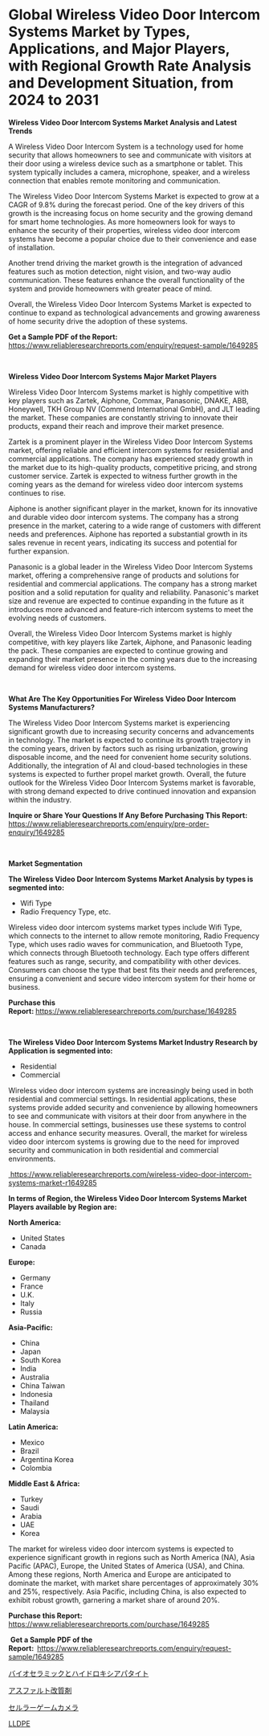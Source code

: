 <p><h1>Global Wireless Video Door Intercom Systems Market by Types, Applications, and Major Players, with Regional Growth Rate Analysis and Development Situation, from 2024 to 2031</h1></p><p><strong>Wireless Video Door Intercom Systems Market Analysis and Latest Trends</strong></p>
<p><p>A Wireless Video Door Intercom System is a technology used for home security that allows homeowners to see and communicate with visitors at their door using a wireless device such as a smartphone or tablet. This system typically includes a camera, microphone, speaker, and a wireless connection that enables remote monitoring and communication.</p><p>The Wireless Video Door Intercom Systems Market is expected to grow at a CAGR of 9.8% during the forecast period. One of the key drivers of this growth is the increasing focus on home security and the growing demand for smart home technologies. As more homeowners look for ways to enhance the security of their properties, wireless video door intercom systems have become a popular choice due to their convenience and ease of installation.</p><p>Another trend driving the market growth is the integration of advanced features such as motion detection, night vision, and two-way audio communication. These features enhance the overall functionality of the system and provide homeowners with greater peace of mind.</p><p>Overall, the Wireless Video Door Intercom Systems Market is expected to continue to expand as technological advancements and growing awareness of home security drive the adoption of these systems.</p></p>
<p><strong>Get a Sample PDF of the Report:&nbsp;</strong> <a href="https://www.reliableresearchreports.com/enquiry/request-sample/1649285">https://www.reliableresearchreports.com/enquiry/request-sample/1649285</a></p>
<p>&nbsp;</p>
<p><strong>Wireless Video Door Intercom Systems Major Market Players</strong></p>
<p><p>Wireless Video Door Intercom Systems market is highly competitive with key players such as Zartek, Aiphone, Commax, Panasonic, DNAKE, ABB, Honeywell, TKH Group NV (Commend International GmbH), and JLT leading the market. These companies are constantly striving to innovate their products, expand their reach and improve their market presence.</p><p>Zartek is a prominent player in the Wireless Video Door Intercom Systems market, offering reliable and efficient intercom systems for residential and commercial applications. The company has experienced steady growth in the market due to its high-quality products, competitive pricing, and strong customer service. Zartek is expected to witness further growth in the coming years as the demand for wireless video door intercom systems continues to rise.</p><p>Aiphone is another significant player in the market, known for its innovative and durable video door intercom systems. The company has a strong presence in the market, catering to a wide range of customers with different needs and preferences. Aiphone has reported a substantial growth in its sales revenue in recent years, indicating its success and potential for further expansion.</p><p>Panasonic is a global leader in the Wireless Video Door Intercom Systems market, offering a comprehensive range of products and solutions for residential and commercial applications. The company has a strong market position and a solid reputation for quality and reliability. Panasonic's market size and revenue are expected to continue expanding in the future as it introduces more advanced and feature-rich intercom systems to meet the evolving needs of customers.</p><p>Overall, the Wireless Video Door Intercom Systems market is highly competitive, with key players like Zartek, Aiphone, and Panasonic leading the pack. These companies are expected to continue growing and expanding their market presence in the coming years due to the increasing demand for wireless video door intercom systems.</p></p>
<p>&nbsp;</p>
<p><strong>What Are The Key Opportunities For Wireless Video Door Intercom Systems Manufacturers?</strong></p>
<p><p>The Wireless Video Door Intercom Systems market is experiencing significant growth due to increasing security concerns and advancements in technology. The market is expected to continue its growth trajectory in the coming years, driven by factors such as rising urbanization, growing disposable income, and the need for convenient home security solutions. Additionally, the integration of AI and cloud-based technologies in these systems is expected to further propel market growth. Overall, the future outlook for the Wireless Video Door Intercom Systems market is favorable, with strong demand expected to drive continued innovation and expansion within the industry.</p></p>
<p><strong>Inquire or Share Your Questions If Any Before Purchasing This Report:</strong> <a href="https://www.reliableresearchreports.com/enquiry/pre-order-enquiry/1649285">https://www.reliableresearchreports.com/enquiry/pre-order-enquiry/1649285</a></p>
<p>&nbsp;</p>
<p><strong>Market Segmentation</strong></p>
<p><strong>The Wireless Video Door Intercom Systems Market Analysis by types is segmented into:</strong></p>
<p><ul><li>Wifi Type</li><li>Radio Frequency Type, etc.</li></ul></p>
<p><p>Wireless video door intercom systems market types include Wifi Type, which connects to the internet to allow remote monitoring, Radio Frequency Type, which uses radio waves for communication, and Bluetooth Type, which connects through Bluetooth technology. Each type offers different features such as range, security, and compatibility with other devices. Consumers can choose the type that best fits their needs and preferences, ensuring a convenient and secure video intercom system for their home or business.</p></p>
<p><strong>Purchase this Report:&nbsp;</strong><a href="https://www.reliableresearchreports.com/purchase/1649285">https://www.reliableresearchreports.com/purchase/1649285</a></p>
<p>&nbsp;</p>
<p><strong>The Wireless Video Door Intercom Systems Market Industry Research by Application is segmented into:</strong></p>
<p><ul><li>Residential</li><li>Commercial</li></ul></p>
<p><p>Wireless video door intercom systems are increasingly being used in both residential and commercial settings. In residential applications, these systems provide added security and convenience by allowing homeowners to see and communicate with visitors at their door from anywhere in the house. In commercial settings, businesses use these systems to control access and enhance security measures. Overall, the market for wireless video door intercom systems is growing due to the need for improved security and communication in both residential and commercial environments.</p></p>
<p><a href="https://www.reliableresearchreports.com/wireless-video-door-intercom-systems-market-r1649285">&nbsp;https://www.reliableresearchreports.com/wireless-video-door-intercom-systems-market-r1649285</a></p>
<p><strong>In terms of Region, the Wireless Video Door Intercom Systems Market Players available by Region are:</strong></p>
<p>
    <p> <strong> North America: </strong>
        <ul>
            <li>United States</li>
            <li>Canada</li>
        </ul>
        </p> 
    <p> <strong> Europe: </strong>
        <ul>
            <li>Germany</li>
            <li>France</li>
            <li>U.K.</li>
            <li>Italy</li>
            <li>Russia</li>
        </ul>
        </p> 
    <p> <strong> Asia-Pacific: </strong>
        <ul>
            <li>China</li>
            <li>Japan</li>
            <li>South Korea</li>
            <li>India</li>
            <li>Australia</li>
            <li>China Taiwan</li>
            <li>Indonesia</li>
            <li>Thailand</li>
            <li>Malaysia</li>
        </ul>
        </p> 
    <p> <strong> Latin America: </strong>
        <ul>
            <li>Mexico</li>
            <li>Brazil</li>
            <li>Argentina Korea</li>
            <li>Colombia</li>
        </ul>
        </p> 
    <p> <strong> Middle East & Africa: </strong>
        <ul>
            <li>Turkey</li>
            <li>Saudi</li>
            <li>Arabia</li>
            <li>UAE</li>
            <li>Korea</li>
        </ul>
    </p>
    </p>
<p><p>The market for wireless video door intercom systems is expected to experience significant growth in regions such as North America (NA), Asia Pacific (APAC), Europe, the United States of America (USA), and China. Among these regions, North America and Europe are anticipated to dominate the market, with market share percentages of approximately 30% and 25%, respectively. Asia Pacific, including China, is also expected to exhibit robust growth, garnering a market share of around 20%.</p></p>
<p><strong>Purchase this Report: </strong><a href="https://www.reliableresearchreports.com/purchase/1649285">https://www.reliableresearchreports.com/purchase/1649285</a></p>
<p>&nbsp;<strong>Get a Sample PDF of the Report:&nbsp;&nbsp;</strong><a href="https://www.reliableresearchreports.com/enquiry/request-sample/1649285">https://www.reliableresearchreports.com/enquiry/request-sample/1649285</a></p>
<p><strong></strong></p>
<p><p><a href="https://medium.com/@sebastianhodges1/%E3%83%90%E3%82%A4%E3%82%AA%E3%82%BB%E3%83%A9%E3%83%9F%E3%83%83%E3%82%AF%E3%82%B9%E3%81%A8%E3%83%92%E3%83%89%E3%83%AD%E3%82%AD%E3%82%B7%E3%82%A2%E3%83%91%E3%82%BF%E3%82%A4%E3%83%88%E3%81%AE%E5%B8%82%E5%A0%B4%E8%A6%8F%E6%A8%A1%E3%81%AF-%E4%B8%96%E7%95%8C%E3%81%AE%E7%94%A3%E6%A5%AD%E3%81%AB%E3%81%8A%E3%81%91%E3%82%8B%E6%9C%80%E9%81%A9%E3%81%AA%E3%83%9E%E3%83%BC%E3%82%B1%E3%83%86%E3%82%A3%E3%83%B3%E3%82%B0%E3%83%81%E3%83%A3%E3%83%B3%E3%83%8D%E3%83%AB%E3%82%92%E7%A4%BA%E3%81%97%E3%81%A6%E3%81%84%E3%81%BE%E3%81%99-eb92ccbf4f23">バイオセラミックとハイドロキシアパタイト</a></p><p><a href="https://medium.com/@johneahan44556754/%E3%82%A2%E3%82%B9%E3%83%95%E3%82%A1%E3%83%AB%E3%83%88%E6%94%B9%E8%B3%AA%E5%89%A4%E5%B8%82%E5%A0%B4%E8%A6%8F%E6%A8%A1-%E5%B8%82%E5%A0%B4%E8%A6%8B%E9%80%9A%E3%81%97%E3%81%A8%E5%B8%82%E5%A0%B4%E4%BA%88%E6%B8%AC-2024%E5%B9%B4%E3%81%8B%E3%82%892031%E5%B9%B4-62d4433e3829">アスファルト改質剤</a></p><p><a href="https://github.com/sghwr779811674/Market-Research-Report-List-1/blob/main/834244930163.md">セルラーゲームカメラ</a></p><p><a href="https://medium.com/@lottierunte44/lldpe-%EC%8B%9C%EC%9E%A5%EC%9D%80-%EC%8B%9C%EC%9E%A5-%EC%A0%90%EC%9C%A0%EC%9C%A8-%EC%8B%9C%EC%9E%A5-%EB%8F%99%ED%96%A5-%EB%B0%8F-%EC%8B%9C%EC%9E%A5-%EC%84%B1%EC%9E%A5%EC%97%90-%EB%8C%80%ED%95%9C-%EC%A0%95%EB%B3%B4%EB%A5%BC-%EC%A0%9C%EA%B3%B5%ED%95%A9%EB%8B%88%EB%8B%A4-50f5dfecebfa">LLDPE</a></p></p>